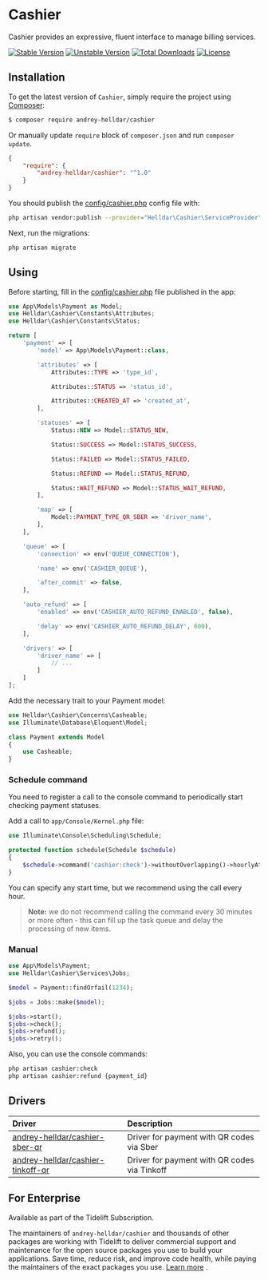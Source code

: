 # Cashier

Cashier provides an expressive, fluent interface to manage billing services.

[![Stable Version][badge_stable]][link_packagist]
[![Unstable Version][badge_unstable]][link_packagist]
[![Total Downloads][badge_downloads]][link_packagist]
[![License][badge_license]][link_license]

## Installation

To get the latest version of `Cashier`, simply require the project using [Composer](https://getcomposer.org):

```bash
$ composer require andrey-helldar/cashier
```

Or manually update `require` block of `composer.json` and run `composer update`.

```json
{
    "require": {
        "andrey-helldar/cashier": "^1.0"
    }
}
```

You should publish the [config/cashier.php](https://github.com/andrey-helldar/cashier/blob/main/config/cashier.php) config file with:

```bash
php artisan vendor:publish --provider="Helldar\Cashier\ServiceProvider"
```

Next, run the migrations:

```bash
php artisan migrate
```

## Using

Before starting, fill in the [config/cashier.php](https://github.com/andrey-helldar/cashier/blob/main/config/cashier.php) file published in the app:

```php
use App\Models\Payment as Model;
use Helldar\Cashier\Constants\Attributes;
use Helldar\Cashier\Constants\Status;

return [
    'payment' => [
        'model' => App\Models\Payment::class,

        'attributes' => [
            Attributes::TYPE => 'type_id',

            Attributes::STATUS => 'status_id',

            Attributes::CREATED_AT => 'created_at',
        ],

        'statuses' => [
            Status::NEW => Model::STATUS_NEW,

            Status::SUCCESS => Model::STATUS_SUCCESS,

            Status::FAILED => Model::STATUS_FAILED,

            Status::REFUND => Model::STATUS_REFUND,

            Status::WAIT_REFUND => Model::STATUS_WAIT_REFUND,
        ],

        'map' => [
            Model::PAYMENT_TYPE_QR_SBER => 'driver_name',
        ],
    ],

    'queue' => [
        'connection' => env('QUEUE_CONNECTION'),

        'name' => env('CASHIER_QUEUE'),

        'after_commit' => false,
    ],

    'auto_refund' => [
        'enabled' => env('CASHIER_AUTO_REFUND_ENABLED', false),

        'delay' => env('CASHIER_AUTO_REFUND_DELAY', 600),
    ],

    'drivers' => [
        'driver_name' => [
            // ...
        ]
    ]
];
```

Add the necessary trait to your Payment model:

```php
use Helldar\Cashier\Concerns\Casheable;
use Illuminate\Database\Eloquent\Model;

class Payment extends Model
{
    use Casheable;
}
```

### Schedule command

You need to register a call to the console command to periodically start checking payment statuses.

Add a call to `app/Console/Kernel.php` file:

```php
use Illuminate\Console\Scheduling\Schedule;

protected function schedule(Schedule $schedule)
{
    $schedule->command('cashier:check')->withoutOverlapping()->hourlyAt(12);
}
```

You can specify any start time, but we recommend using the call every hour.

> **Note:** we do not recommend calling the command every 30 minutes or more often - this can fill up the task queue and delay the processing of new items.

### Manual

```php
use App\Models\Payment;
use Helldar\Cashier\Services\Jobs;

$model = Payment::findOrfail(1234);

$jobs = Jobs::make($model);

$jobs->start();
$jobs->check();
$jobs->refund();
$jobs->retry();
```

Also, you can use the console commands:

```bash
php artisan cashier:check
php artisan cashier:refund {payment_id}
```

## Drivers

| Driver | Description |
|:---|:---|
| [andrey-helldar/cashier-sber-qr](https://github.com/andrey-helldar/cashier-sber-qr) | Driver for payment with QR codes via Sber |
| [andrey-helldar/cashier-tinkoff-qr](https://github.com/andrey-helldar/cashier-tinkoff-qr) | Driver for payment with QR codes via Tinkoff |

## For Enterprise

Available as part of the Tidelift Subscription.

The maintainers of `andrey-helldar/cashier` and thousands of other packages are working with Tidelift to deliver commercial support and maintenance for the open source packages you
use to build your applications. Save time, reduce risk, and improve code health, while paying the maintainers of the exact packages you
use. [Learn more](https://tidelift.com/subscription/pkg/packagist-andrey-helldar-cashier?utm_source=packagist-andrey-helldar-cashier&utm_medium=referral&utm_campaign=enterprise&utm_term=repo)
.

[badge_downloads]:      https://img.shields.io/packagist/dt/andrey-helldar/cashier.svg?style=flat-square

[badge_license]:        https://img.shields.io/packagist/l/andrey-helldar/cashier.svg?style=flat-square

[badge_stable]:         https://img.shields.io/github/v/release/andrey-helldar/cashier?label=stable&style=flat-square

[badge_unstable]:       https://img.shields.io/badge/unstable-dev--main-orange?style=flat-square

[link_license]:         LICENSE

[link_packagist]:       https://packagist.org/packages/andrey-helldar/cashier
